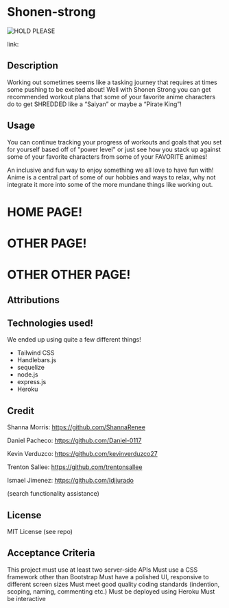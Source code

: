 # Shonen-strong
![HOLD PLEASE](./public/imgs/mossitcrowd.gif "MOSS IT CROWD!")

link: 

## Description
Working out sometimes seems like a tasking journey that requires at times some pushing to be excited about! Well with Shonen Strong you can get recommended workout plans that some of your favorite anime characters do to get SHREDDED like a “Saiyan” or maybe a “Pirate King”!

## Usage
You can continue tracking your progress of workouts and goals that you set for yourself based off of "power level" or just see how you stack up against some of your favorite characters from some of your FAVORITE animes! 

An inclusive and fun way to enjoy something we all love to have fun with! Anime is a central part of some of our hobbies and ways to relax, why not integrate it more into some of the more mundane things like working out.

# HOME PAGE!


# OTHER PAGE!


# OTHER OTHER PAGE!



## Attributions


## Technologies used!
We ended up using quite a few different things!
- Tailwind CSS
- Handlebars.js
- sequelize
- node.js
- express.js
- Heroku

## Credit

Shanna Morris: https://github.com/ShannaRenee 

Daniel Pacheco: https://github.com/Daniel-0117 

Kevin Verduzco: https://github.com/kevinverduzco27

Trenton Sallee: https://github.com/trentonsallee 

Ismael Jimenez: https://github.com/Idjjurado 

(search functionality assistance)

## License
MIT License (see repo)

## Acceptance Criteria
This project must use at least two server-side APIs
Must use a CSS framework other than Bootstrap
Must have a polished UI, responsive to different screen sizes
Must meet good quality coding standards (indention, scoping, naming, commenting etc.)
Must be deployed using Heroku
Must be interactive 
